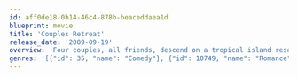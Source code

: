 ```yaml
---
id: aff0de18-0b14-46c4-878b-beaceddaea1d
blueprint: movie
title: 'Couples Retreat'
release_date: '2009-09-19'
overview: 'Four couples, all friends, descend on a tropical island resort. Though one husband and wife are there to work on their marriage, the others just want to enjoy some fun in the sun. They soon find, however, that paradise comes at a price: Participation in couples therapy sessions is mandatory. What started out as a cut-rate vacation turns into an examination of the common problems many face.'
genres: '[{"id": 35, "name": "Comedy"}, {"id": 10749, "name": "Romance"}]'
---
```

